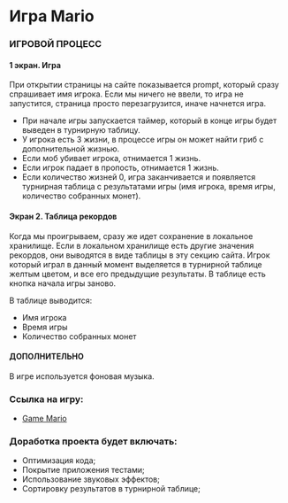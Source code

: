 # Игра Mario

### ИГРОВОЙ ПРОЦЕСС

#### 1 экран. Игра

При открытии страницы на сайте показывается prompt, который сразу спрашивает имя игрока. Если мы ничего не ввели, то игра не запустится, страница просто перезагрузится, иначе начнется игра.

- При начале игры запускается таймер, который в конце игры будет выведен в турнирную таблицу.
- У игрока есть 3 жизни, в процессе игры он может найти гриб с дополнительной жизнью.
- Если моб убивает игрока, отнимается 1 жизнь.
- Если игрок падает в пропость, отнимается 1 жизнь.
- Если количество жизней 0, игра заканчивается и появляется турнирная таблица с результатами игры (имя игрока, время игры, количество собранных монет).

#### Экран 2. Таблица рекордов

Когда мы проигрываем, сразу же идет сохранение в локальное хранилище. Если в локальном хранилище есть другие значения рекордов, они выводятся в виде таблицы в эту секцию сайта.
Игрок который играл в данный момент выделяется в турнирной таблице желтым цветом, и все его предыдущие результаты.
В таблице есть кнопка начала игры заново.

В таблице выводится:

- Имя игрока
- Время игры
- Количество собранных монет

#### ДОПОЛНИТЕЛЬНО

В игре используется фоновая музыка.

### Ссылка на игру:

- [Game Mario]()

### Доработка проекта будет включать:

- Оптимизация кода;
- Покрытие приложения тестами;
- Использование звуковых эффектов;
- Сортировку результатов в турнирной таблице;
